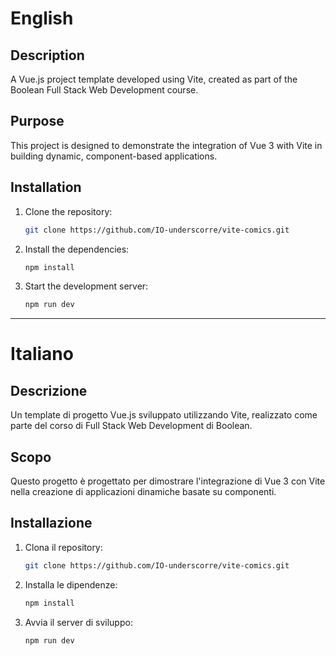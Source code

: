 # English

## Description
A Vue.js project template developed using Vite, created as part of the Boolean Full Stack Web Development course.

## Purpose
This project is designed to demonstrate the integration of Vue 3 with Vite in building dynamic, component-based applications.

## Installation
1. Clone the repository:
   ```bash
   git clone https://github.com/IO-underscorre/vite-comics.git
   ```
2. Install the dependencies:
   ```bash
   npm install
   ```
3. Start the development server:
   ```bash
   npm run dev
   ```

---

# Italiano

## Descrizione
Un template di progetto Vue.js sviluppato utilizzando Vite, realizzato come parte del corso di Full Stack Web Development di Boolean.

## Scopo
Questo progetto è progettato per dimostrare l'integrazione di Vue 3 con Vite nella creazione di applicazioni dinamiche basate su componenti.

## Installazione
1. Clona il repository:
   ```bash
   git clone https://github.com/IO-underscorre/vite-comics.git
   ```
2. Installa le dipendenze:
   ```bash
   npm install
   ```
3. Avvia il server di sviluppo:
   ```bash
   npm run dev
   ```
